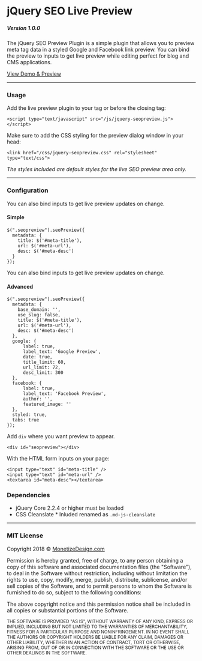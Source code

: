 # jQuery SEO Live Preview

##### Version 1.0.0

The jQuery SEO Preview Plugin is a simple plugin that allows you to preview meta tag data in a styled Google and Facebook link preview. You can bind the preview to inputs to get live preview while editing perfect for blog and CMS applications.

[View Demo & Preview](https://www.monetizedesign.com/jquery-seopreview-plugin)

* * *

### Usage

Add the live preview plugin to your tag or before the closing tag:

    <script type="text/javascript" src="/js/jquery-seopreview.js"></script>

Make sure to add the CSS styling for the preview dialog window in your head:

    <link href="/css/jquery-seopreview.css" rel="stylesheet" type="text/css">

_The styles included are default styles for the live SEO preview area only._

* * *

### Configuration

You can also bind inputs to get live preview updates on change.

#### Simple

    $(".seopreview").seoPreview({
      metadata: {
        title: $('#meta-title'),
        url: $('#meta-url'),
        desc: $('#meta-desc')
      }
    });

You can also bind inputs to get live preview updates on change.

#### Advanced

    $(".seopreview").seoPreview({
      metadata: {
        base_domain: '',
        use_slug: false,
        title: $('#meta-title'),
        url: $('#meta-url'),
        desc: $('#meta-desc')
      },
      google: {
          label: true,
          label_text: 'Google Preview',
          date: true,
          title_limit: 60,
          url_limit: 72,
          desc_limit: 300
      },
      facebook: {
          label: true,
          label_text: 'Facebook Preview',
          author: '',
          featured_image: ''
      },
      styled: true,
      tabs: true
    });

Add `div` where you want preview to appear.

    <div id="seopreview"></div>

With the HTML form inputs on your page:

    <input type="text" id="meta-title" />
    <input type="text" id="meta-url" />
    <textarea id="meta-desc"></textarea>

### Dependencies

*   jQuery Core 2.2.4 or higher must be loaded
*   CSS Cleanslate * Inluded renamed as `.md-js-cleanslate`

* * *

### MIT License

Copyright 2018 &copy; [MonetizeDesign.com](https://www.monetizedesign.com/)

Permission is hereby granted, free of charge, to any person obtaining a copy of this software and associated documentation files (the "Software"), to deal in the Software without restriction, including without limitation the rights to use, copy, modify, merge, publish, distribute, sublicense, and/or sell copies of the Software, and to permit persons to whom the Software is furnished to do so, subject to the following conditions:

The above copyright notice and this permission notice shall be included in all copies or substantial portions of the Software.

<small>THE SOFTWARE IS PROVIDED "AS IS", WITHOUT WARRANTY OF ANY KIND, EXPRESS OR IMPLIED, INCLUDING BUT NOT LIMITED TO THE WARRANTIES OF MERCHANTABILITY, FITNESS FOR A PARTICULAR PURPOSE AND NONINFRINGEMENT. IN NO EVENT SHALL THE AUTHORS OR COPYRIGHT HOLDERS BE LIABLE FOR ANY CLAIM, DAMAGES OR OTHER LIABILITY, WHETHER IN AN ACTION OF CONTRACT, TORT OR OTHERWISE, ARISING FROM, OUT OF OR IN CONNECTION WITH THE SOFTWARE OR THE USE OR OTHER DEALINGS IN THE SOFTWARE.</small>
